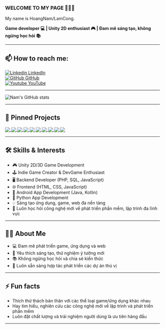 ### WELCOME TO MY PAGE 👋👋👋

My name is HoangNam/LamCong.

**Game developer 💻 | Unity 2D enthusiast 🎮 | Đam mê sáng tạo, không ngừng học hỏi 📚**

---

## 📫 How to reach me:

[![Linkedin](https://i.stack.imgur.com/gVE0j.png) LinkedIn](https://www.linkedin.com/in/hoàng-nam-lưu-công-969515248)  
[![GitHub](https://i.stack.imgur.com/tskMh.png) GitHub](https://github.com/luuconghoangnam)  
[![Youtube](https://github.com/vietnh1009/introduction/blob/main/Youtube.png) YouTube](https://www.youtube.com/@Coonie-chilling)

---

![Nam's GitHub stats](https://github-readme-stats.vercel.app/api?username=luuconghoangnam&show_icons=true&theme=tokyonight&hide=contribs,prs,issues)

---

## 📌 Pinned Projects

<a href="https://github.com/luuconghoangnam/thelastrewind">
  <img align="center" src="https://github-readme-stats.vercel.app/api/pin/?username=luuconghoangnam&repo=thelastrewind&theme=radical" />
</a>
<a href="https://github.com/luuconghoangnam/android_phieu_kham_benh">
  <img align="center" src="https://github-readme-stats.vercel.app/api/pin/?username=luuconghoangnam&repo=android_phieu_kham_benh&theme=merko" />
</a>
<a href="https://github.com/luuconghoangnam/android_ghi_chu_cong_viec">
  <img align="center" src="https://github-readme-stats.vercel.app/api/pin/?username=luuconghoangnam&repo=android_ghi_chu_cong_viec&theme=merko" />
</a>
<a href="https://github.com/luuconghoangnam/android_phep_tinh_co_ban">
  <img align="center" src="https://github-readme-stats.vercel.app/api/pin/?username=luuconghoangnam&repo=android_phep_tinh_co_ban&theme=merko" />
</a>
<a href="https://github.com/luuconghoangnam/POS-app">
  <img align="center" src="https://github-readme-stats.vercel.app/api/pin/?username=luuconghoangnam&repo=POS-app&theme=gruvbox" />
</a>
<a href="https://github.com/luuconghoangnam/introduce_myself">
  <img align="center" src="https://github-readme-stats.vercel.app/api/pin/?username=luuconghoangnam&repo=introduce_myself&theme=cobalt" />
</a>
<a href="https://github.com/luuconghoangnam/duyet_ho_so_sinh_vien">
  <img align="center" src="https://github-readme-stats.vercel.app/api/pin/?username=luuconghoangnam&repo=duyet_ho_so_sinh_vien&theme=cobalt" />
</a>
<a href="https://github.com/luuconghoangnam/clinic-booking-system">
  <img align="center" src="https://github-readme-stats.vercel.app/api/pin/?username=luuconghoangnam&repo=clinic-booking-system&theme=cobalt" />
</a>
<a href="https://github.com/luuconghoangnam/clone-myself">
  <img align="center" src="https://github-readme-stats.vercel.app/api/pin/?username=luuconghoangnam&repo=clone-myself&theme=cobalt" />
</a>
<a href="https://github.com/luuconghoangnam/phan_tich_chu_de_doan_van">
  <img align="center" src="https://github-readme-stats.vercel.app/api/pin/?username=luuconghoangnam&repo=phan_tich_chu_de_doan_van&theme=highcontrast" />
</a>

---

## 🛠️ Skills & Interests

- 🎮 Unity 2D/3D Game Development
- 🕹 Indie Game Creator & DevGame Enthusiast
- 🖥️ Backend Developer (PHP, SQL, JavaScript)
- 🌐 Frontend (HTML, CSS, JavaScript)
- 📱 Android App Development (Java, Kotlin)
- 🐍 Python App Development
- 💡 Sáng tạo ứng dụng, game, web đa nền tảng
- 🚀 Luôn học hỏi công nghệ mới về phát triển phần mềm, lập trình đa lĩnh vực

---

## 🧑‍💻 About Me

- 💻 Đam mê phát triển game, ứng dụng và web
- 🌟 Yêu thích sáng tạo, thử nghiệm ý tưởng mới
- 📚 Không ngừng học hỏi và chia sẻ kiến thức
- 🤝 Luôn sẵn sàng hợp tác phát triển các dự án thú vị

---

## ⚡ Fun facts

- Thích thử thách bản thân với các thể loại game/ứng dụng khác nhau
- Hay tìm hiểu, nghiên cứu các công nghệ mới về lập trình và phát triển phần mềm
- Luôn đặt chất lượng và trải nghiệm người dùng là ưu tiên hàng đầu

---

<!--
Bạn có thể bổ sung thêm các link, dự án, phần About, Skills... khi cần thiết!
-->

